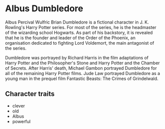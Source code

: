 # Albus Dumbledore

Albus Percival Wulfric Brian Dumbledore is a fictional character in J. K. Rowling's Harry Potter series. For most of the series, he is the headmaster of the wizarding school Hogwarts. As part of his backstory, it is revealed that he is the founder and leader of the Order of the Phoenix, an organisation dedicated to fighting Lord Voldemort, the main antagonist of the series.

Dumbledore was portrayed by Richard Harris in the film adaptations of Harry Potter and the Philosopher's Stone and Harry Potter and the Chamber of Secrets. After Harris' death, Michael Gambon portrayed Dumbledore for all of the remaining Harry Potter films. Jude Law portrayed Dumbledore as a young man in the prequel film Fantastic Beasts: The Crimes of Grindelwald.

## Character traits
* clever
* old
* Albus
* powerful